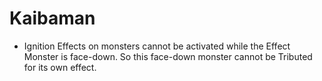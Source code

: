 # Kaibaman

*   Ignition Effects on monsters cannot be activated while the Effect Monster is face-down. So this face-down monster cannot be Tributed for its own effect.
